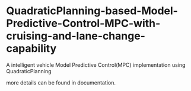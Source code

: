 # QuadraticPlanning-based-Model-Predictive-Control-MPC-with-cruising-and-lane-change-capability
A intelligent vehicle Model Predictive Control(MPC) implementation using QuadraticPlanning

more details can be found in documentation.
